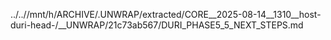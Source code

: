 ../..//mnt/h/ARCHIVE/.UNWRAP/extracted/CORE__2025-08-14__1310__host-duri-head-/__UNWRAP/21c73ab567/DURI_PHASE5_5_NEXT_STEPS.md